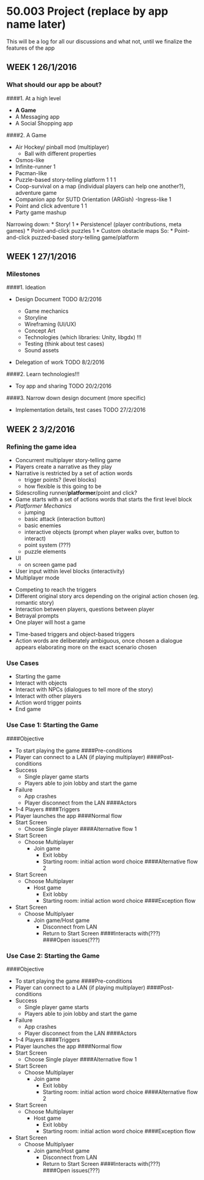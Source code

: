 # 50.003 Project (replace by app name later)

This will be a log for all our discussions and what not, until we finalize the features of the app

## WEEK 1 26/1/2016

### What should our app be about?
####1. At a high level
  * **A Game**
  * A Messaging app
  * A Social Shopping app

####2. A Game
  * Air Hockey/ pinball mod (multiplayer)
    * Ball with different properties 
  * Osmos-like
  * Infinite-runner 1
  * Pacman-like
  * Puzzle-based story-telling platform 1 1 1
  * Coop-survival on a map (individual players can help one another?), adventure game
  * Companion app for SUTD Orientation (ARGish) -Ingress-like 1
  * Point and click adventure 1 1
  * Party game mashup

  Narrowing down:
    * Story! 1
    * Persistence! (player contributions, meta games)
    * Point-and-click puzzles 1
    * Custom obstacle maps
  So:
    * Point-and-click puzzed-based story-telling game/platform

## WEEK 1 27/1/2016
### Milestones
####1. Ideation
  * Design Document TODO 8/2/2016
    * Game mechanics
    * Storyline
    * Wireframing (UI/UX)
    * Concept Art
    * Technologies (which libraries: Unity, libgdx) !!!
    * Testing (think about test cases)
    * Sound assets 

  * Delegation of work TODO 8/2/2016

####2. Learn technologies!!! 
  * Toy app and sharing TODO 20/2/2016

####3. Narrow down design document (more specific)
  * Implementation details, test cases TODO 27/2/2016
 

## WEEK 2 3/2/2016
### Refining the game idea
* Concurrent multiplayer story-telling game
* Players create a narrative as they play
* Narrative is restricted by a set of action words 
  - trigger points? (level blocks)
  - how flexible is this going to be
* Sidescrolling runner/**platformer**/point and click?
* Game starts with a set of actions words that starts the first level block
* *Platformer Mechanics*
  - jumping
  - basic attack (interaction button)
  - basic enemies
  - interactive objects (prompt when player walks over, button to interact)
  - point system (???)
  - puzzle elements
* UI
  - on screen game pad
* User input within level blocks (interactivity)
* Multiplayer mode
 - Competing to reach the triggers
 - Different original story arcs depending on the original action chosen (eg. romantic story)
 - Interaction between players, questions between player
 - Betrayal prompts
 - One player will host a game
* Time-based triggers and object-based triggers
* Action words are deliberately ambiguous, once chosen a dialogue appears elaborating more on the exact scenario chosen

### Use Cases
* Starting the game
* Interact with objects
* Interact with NPCs (dialogues to tell more of the story)
* Interact with other players
* Action word trigger points
* End game

### Use Case 1: Starting the Game
####Objective
* To start playing the game
####Pre-conditions
* Player can connect to a LAN (if playing multiplayer)
####Post-conditions
* Success
  - Single player game starts
  - Players able to join lobby and start the game
* Failure
  - App crashes
  - Player disconnect from the LAN
####Actors
* 1-4 Players
####Triggers
* Player launches the app
####Normal flow 
* Start Screen
  - Choose Single player 
####Alternative flow 1
* Start Screen
  * Choose Multiplayer
    - Join game
      * Exit lobby
      * Starting room: initial action word choice
####Alternative flow 2
* Start Screen 
  - Choose Multiplayer 
    * Host game
      - Exit lobby
      - Starting room: initial action word choice
####Exception flow
* Start Screen
  - Choose Multiplyaer
    * Join game/Host game
      - Disconnect from LAN
      - Return to Start Screen
####Interacts with(???)  
####Open issues(???)

### Use Case 2: Starting the Game
####Objective
* To start playing the game
####Pre-conditions
* Player can connect to a LAN (if playing multiplayer)
####Post-conditions
* Success
  - Single player game starts
  - Players able to join lobby and start the game
* Failure
  - App crashes
  - Player disconnect from the LAN
####Actors
* 1-4 Players
####Triggers
* Player launches the app
####Normal flow 
* Start Screen
  - Choose Single player 
####Alternative flow 1
* Start Screen
  * Choose Multiplayer
    - Join game
      * Exit lobby
      * Starting room: initial action word choice
####Alternative flow 2
* Start Screen 
  - Choose Multiplayer 
    * Host game
      - Exit lobby
      - Starting room: initial action word choice
####Exception flow
* Start Screen
  - Choose Multiplyaer
    * Join game/Host game
      - Disconnect from LAN
      - Return to Start Screen
####Interacts with(???)  
####Open issues(???)

